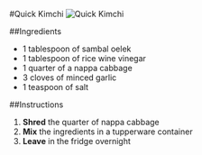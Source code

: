 #Quick Kimchi
![Quick Kimchi](https://github.com/CarloBarraco/Recipes/raw/master/Korean/Quick%20Kimchi.jpg)

##Ingredients
* 1 tablespoon of sambal oelek
* 1 tablespoon of rice wine vinegar
* 1 quarter of a nappa cabbage
* 3 cloves of minced garlic
* 1 teaspoon of salt

##Instructions
1. **Shred** the quarter of nappa cabbage
2. **Mix** the ingredients in a tupperware container
3. **Leave** in the fridge overnight
